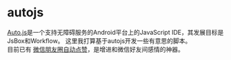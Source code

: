 # autojs
[Auto.js](https://github.com/hyb1996/Auto.js)是一个支持无障碍服务的Android平台上的JavaScript IDE，其发展目标是JsBox和Workflow。 这里我打算基于autojs开发一些有意思的脚本。     
目前已有 [微信朋友圈自动点赞](微信朋友圈自动点赞.js)，是增进和微信好友间感情的神器。
